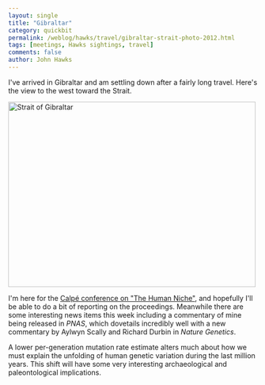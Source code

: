 ```yaml
---
layout: single 
title: "Gibraltar" 
category: quickbit
permalink: /weblog/hawks/travel/gibraltar-strait-photo-2012.html
tags: [meetings, Hawks sightings, travel] 
comments: false 
author: John Hawks 
---
```


I've arrived in Gibraltar and am settling down after a fairly long travel. Here's the view to the west toward the Strait. 

<div class="middle-picture">
<a href="http://www.flickr.com/photos/johnhawks/7976833404/" title="Strait of Gibraltar by John Hawks, on Flickr"><img src="http://farm9.staticflickr.com/8316/7976833404_c5c2616a93.jpg" width="500" height="374" alt="Strait of Gibraltar"></a>
</div>

I'm here for the <a href="http://www.gibmuseum.gi/Calpe_Home.html">Calp&eacute; conference on "The Human Niche"</a>, and hopefully I'll be able to do a bit of reporting on the proceedings. Meanwhile there are some interesting news items this week including a commentary of mine being released in <em>PNAS</em>, which dovetails incredibly well with a new commentary by Aylwyn Scally and Richard Durbin in <em>Nature Genetics</em>. 

A lower per-generation mutation rate estimate alters much about how we must explain the unfolding of human genetic variation during the last million years. This shift will have some very interesting archaeological and paleontological implications. 

